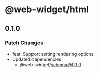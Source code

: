 # @web-widget/html

## 0.1.0

### Patch Changes

- feat: Support setting rendering options.
- Updated dependencies
  - @web-widget/schema@0.1.0
